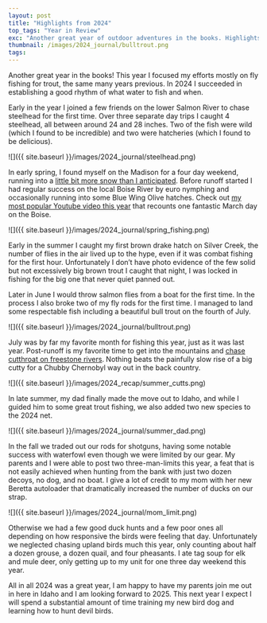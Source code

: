 ```yaml
---
layout: post
title: "Highlights from 2024"
top_tags: "Year in Review"
exc: "Another great year of outdoor adventures in the books. Highlights from the 2024 include my first steelhead, a big bull trout, limits of duck, and much more!"
thumbnail: /images/2024_journal/bulltrout.png
tags:
---
```


Another great year in the books! This year I focused my efforts mostly on fly fishing for trout, the same many years previous. In 2024 I succeeded in establishing a good rhythm of what water to fish and when.

Early in the year I joined a few friends on the lower Salmon River to chase steelhead for the first time. Over three separate day trips I caught 4 steelhead, all between around 24 and 28 inches. Two of the fish were wild (which I found to be incredible) and two were hatcheries (which I found to be delicious). 

![]({{ site.baseurl }}/images/2024_journal/steelhead.png)

In early spring, I found myself on the Madison for a four day weekend, running into a [little bit more snow than I anticipated](https://youtu.be/PaSYefJB2rI). Before runoff started I had regular success on the local Boise River by euro nymphing and occasionally running into some Blue Wing Olive hatches. Check out [my most popular Youtube video this year](https://youtu.be/k2VlinuJ0-g) that recounts one fantastic March day on the Boise.

![]({{ site.baseurl }}/images/2024_journal/spring_fishing.png)

Early in the summer I caught my first brown drake hatch on Silver Creek, the number of flies in the air lived up to the hype, even if it was combat fishing for the first hour. Unfortunately I don’t have photo evidence of the few solid but not excessively big brown trout I caught that night, I was locked in fishing for the big one that never quiet panned out. 

Later in June I would throw salmon flies from a boat for the first time. In the process I also broke two of my fly rods for the first time. I managed to land some respectable fish including a beautiful bull trout on the fourth of July.

![]({{ site.baseurl }}/images/2024_journal/bulltrout.png)

July was by far my favorite month for fishing this year, just as it was last year. Post-runoff is my favorite time to get into the mountains and [chase cutthroat on freestone rivers](https://youtu.be/VFSfgPP2wq0). Nothing beats the painfully slow rise of a big cutty for a Chubby Chernobyl way out in the back country.

![]({{ site.baseurl }}/images/2024_recap/summer_cutts.png)

In late summer, my dad finally made the move out to Idaho, and while I guided him to some great trout fishing, we also added two new species to the 2024 net. 

![]({{ site.baseurl }}/images/2024_journal/summer_dad.png)

In the fall we traded out our rods for shotguns, having some notable success with waterfowl even though we were limited by our gear. My parents and I were able to post two three-man-limits this year, a feat that is not easily achieved when hunting from the bank with just two dozen decoys, no dog, and no boat. I give a lot of credit to my mom with her new Beretta autoloader that dramatically increased the number of ducks on our strap. 

![]({{ site.baseurl }}/images/2024_journal/mom_limit.png)

Otherwise we had a few good duck hunts and a few poor ones all depending on how responsive the birds were feeling that day. Unfortunately we neglected chasing upland birds much this year, only counting about half a dozen grouse, a dozen quail, and four pheasants. I ate tag soup for elk and mule deer, only getting up to my unit for one three day weekend this year. 

All in all 2024 was a great year, I am happy to have my parents join me out in here in Idaho and I am looking forward to 2025. This next year I expect I will spend a substantial amount of time training my new bird dog and learning how to hunt devil birds.

